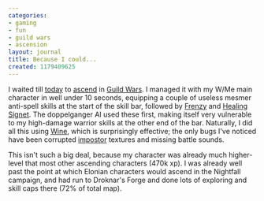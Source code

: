 ```yaml
---
categories:
- gaming
- fun
- guild wars
- ascension
layout: journal
title: Because I could...
created: 1179409625
---
```

I waited till <a href="http://en.wikipedia.org/wiki/Ascension">today</a> to <a href="http://gw.gamewikis.org/wiki/Ascension">ascend</a> in <a href="http://www.guildwars.com">Guild Wars</a>. I managed it with my W/Me main character in well under 10 seconds, equipping a couple of useless mesmer anti-spell skills at the start of the skill bar, followed by <a href="http://gw.gamewikis.org/wiki/Frenzy">Frenzy</a> and <a href="http://gw.gamewikis.org/wiki/Healing_Signet">Healing Signet</a>. The doppelganger AI used these first, making itself very vulnerable to my high-damage warrior skills at the other end of the bar. Naturally, I did all this using <a href="http://winehq.org">Wine</a>, which is surprisingly effective; the only bugs I've noticed have been corrupted <a href="http://en.wikipedia.org/wiki/Impostor_%28computer_graphics%29">impostor</a> textures and missing battle sounds.

This isn't such a big deal, because my character was already much higher-level that most other ascending characters (470k xp). I was already well past the point at which Elonian characters would ascend in the Nightfall campaign, and had run to Droknar's Forge and done lots of exploring and skill caps there (72% of total map).
